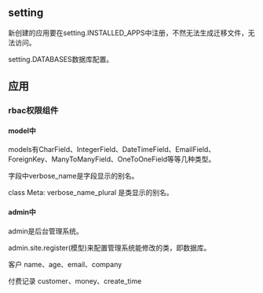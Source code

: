 ## setting

新创建的应用要在setting.INSTALLED_APPS中注册，不然无法生成迁移文件，无法访问。

setting.DATABASES数据库配置。

## 应用

### rbac权限组件

#### model中

models有CharField、IntegerField、DateTimeField、EmailField、ForeignKey、ManyToManyField、OneToOneField等等几种类型。

字段中verbose_name是字段显示的别名。

class Meta:	verbose_name_plural 是类显示的别名。

#### admin中

admin是后台管理系统。

admin.site.register(模型)来配置管理系统能修改的类，即数据库。





























客户  name、age、email、company

付费记录  customer、money、create_time

